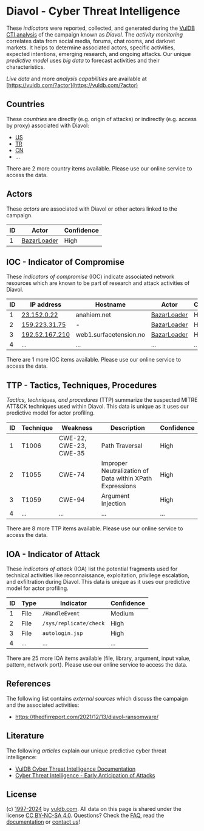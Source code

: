 # Diavol - Cyber Threat Intelligence

These _indicators_ were reported, collected, and generated during the [VulDB CTI analysis](https://vuldb.com/?kb.cti) of the campaign known as _Diavol_. The _activity monitoring_ correlates data from social media, forums, chat rooms, and darknet markets. It helps to determine associated actors, specific activities, expected intentions, emerging research, and ongoing attacks. Our unique _predictive model_ uses _big data_ to forecast activities and their characteristics.

_Live data_ and more _analysis capabilities_ are available at [https://vuldb.com/?actor](https://vuldb.com/?actor)

## Countries

These _countries_ are directly (e.g. origin of attacks) or indirectly (e.g. access by proxy) associated with Diavol:

* [US](https://vuldb.com/?country.us)
* [TR](https://vuldb.com/?country.tr)
* [CN](https://vuldb.com/?country.cn)
* ...

There are 2 more country items available. Please use our online service to access the data.

## Actors

These _actors_ are associated with Diavol or other actors linked to the campaign.

ID | Actor | Confidence
-- | ----- | ----------
1 | [BazarLoader](https://vuldb.com/?actor.bazarloader) | High

## IOC - Indicator of Compromise

These _indicators of compromise_ (IOC) indicate associated network resources which are known to be part of research and attack activities of Diavol.

ID | IP address | Hostname | Actor | Confidence
-- | ---------- | -------- | ----- | ----------
1 | [23.152.0.22](https://vuldb.com/?ip.23.152.0.22) | anahiem.net | [BazarLoader](https://vuldb.com/?actor.bazarloader) | High
2 | [159.223.31.75](https://vuldb.com/?ip.159.223.31.75) | - | [BazarLoader](https://vuldb.com/?actor.bazarloader) | High
3 | [192.52.167.210](https://vuldb.com/?ip.192.52.167.210) | web1.surfacetension.no | [BazarLoader](https://vuldb.com/?actor.bazarloader) | High
4 | ... | ... | ... | ...

There are 1 more IOC items available. Please use our online service to access the data.

## TTP - Tactics, Techniques, Procedures

_Tactics, techniques, and procedures_ (TTP) summarize the suspected MITRE ATT&CK techniques used within Diavol. This data is unique as it uses our predictive model for actor profiling.

ID | Technique | Weakness | Description | Confidence
-- | --------- | -------- | ----------- | ----------
1 | T1006 | CWE-22, CWE-23, CWE-35 | Path Traversal | High
2 | T1055 | CWE-74 | Improper Neutralization of Data within XPath Expressions | High
3 | T1059 | CWE-94 | Argument Injection | High
4 | ... | ... | ... | ...

There are 8 more TTP items available. Please use our online service to access the data.

## IOA - Indicator of Attack

These _indicators of attack_ (IOA) list the potential fragments used for technical activities like reconnaissance, exploitation, privilege escalation, and exfiltration during Diavol. This data is unique as it uses our predictive model for actor profiling.

ID | Type | Indicator | Confidence
-- | ---- | --------- | ----------
1 | File | `/HandleEvent` | Medium
2 | File | `/sys/replicate/check` | High
3 | File | `autologin.jsp` | High
4 | ... | ... | ...

There are 25 more IOA items available (file, library, argument, input value, pattern, network port). Please use our online service to access the data.

## References

The following list contains _external sources_ which discuss the campaign and the associated activities:

* https://thedfirreport.com/2021/12/13/diavol-ransomware/

## Literature

The following _articles_ explain our unique predictive cyber threat intelligence:

* [VulDB Cyber Threat Intelligence Documentation](https://vuldb.com/?kb.cti)
* [Cyber Threat Intelligence - Early Anticipation of Attacks](https://www.scip.ch/en/?labs.20201022)

## License

(c) [1997-2024](https://vuldb.com/?kb.changelog) by [vuldb.com](https://vuldb.com/?kb.about). All data on this page is shared under the license [CC BY-NC-SA 4.0](https://creativecommons.org/licenses/by-nc-sa/4.0/). Questions? Check the [FAQ](https://vuldb.com/?kb.faq), read the [documentation](https://vuldb.com/?kb) or [contact us](https://vuldb.com/?contact)!
